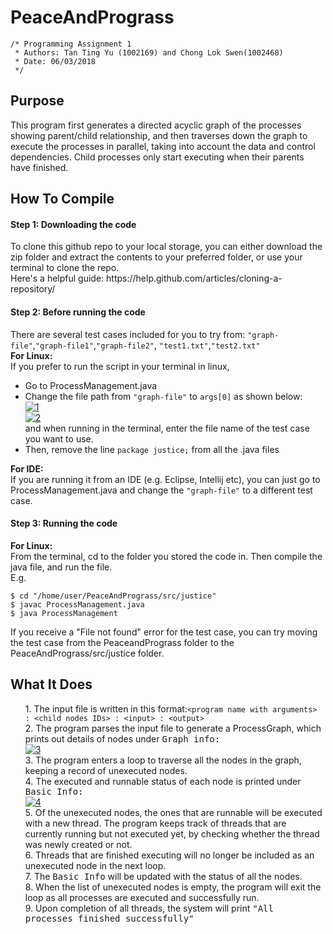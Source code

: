 # PeaceAndPrograss

<pre><code>/* Programming Assignment 1
 &#42; Authors: Tan Ting Yu (1002169) and Chong Lok Swen(1002468)
 &#42; Date: 06/03/2018
 */</code></pre>
 
<h2>Purpose<br></h2>
<p>This program first generates a directed acyclic graph of the processes showing parent/child relationship, and then traverses down the graph to execute the processes in parallel, taking into account the data and control dependencies. Child processes only start executing when their parents have finished.

<h2>How To Compile<br></h2>
<h4>Step 1: Downloading the code <br></h4>
<p>To clone this github repo to your local storage, you can either download the zip folder and extract the contents to your preferred folder, or use your terminal to clone the repo. <br> 
Here's a helpful guide: https://help.github.com/articles/cloning-a-repository/ </p>

<h4>Step 2: Before running the code</h4>
<p>There are several test cases included for you to try from: <code>"graph-file"</code>,<code>"graph-file1"</code>,<code>"graph-file2"</code>, <code>"test1.txt"</code>,<code>"test2.txt"</code><br>
	<b>For Linux:</b><br>
	If you prefer to run the script in your terminal in linux,<br>
	<ul>
		<li> Go to ProcessManagement.java</li>
		<li> Change the file path from <code>"graph-file"</code> to <code>args[0]</code> as shown below: <br>
			<a href="https://ibb.co/g0RPOS"><img src="https://preview.ibb.co/mXEpq7/1.png" alt="1" border="0"></a><a href="https://ibb.co/cfdFV7"><br>
			<img src="https://preview.ibb.co/d4Wr3S/2.png" alt="2" border="0"></a>
<br>
			and when running in the terminal, enter the file name of the test case you want to use.</li>
		<li> Then, remove the line <code>package justice;</code> from all the .java files</li>
		</ul></p>
<p>	
<b>For IDE: </b><br>
If you are running it from an IDE (e.g. Eclipse, Intellij etc), you can just go to ProcessManagement.java and change the <code>"graph-file"</code> to a different test case.</p>

<h4>Step 3: Running the code</h4>
<p><b> For Linux: </b><br>
From the terminal, cd to the folder you stored the code in. Then compile the java file, and run the file.<br>
E.g.
<pre><code>$ cd "/home/user/PeaceAndPrograss/src/justice"
$ javac ProcessManagement.java
$ java ProcessManagement
</code></pre>
<p>If you receive a "File not found" error for the test case, you can try moving the test case from  the PeaceandPrograss folder to the PeaceAndPrograss/src/justice folder. <br></p>

<h2>What It Does</h2>
<p>
	<ul>
		1. The input file is written in this format:<code>&lt;program name with arguments&gt; : &lt;child nodes IDs&gt; : &lt;input&gt; : &lt;output&gt;</code><br>
		2. The program parses the input file to generate a ProcessGraph, which prints out details of nodes under <samp>Graph info:</samp><br><a href="https://imgbb.com/"><img src="https://image.ibb.co/cqdP7n/3.png" alt="3" border="0"></a><br>
		3. The program enters a loop to traverse all the nodes in the graph, keeping a record of unexecuted nodes. <br>
		4. The executed and runnable status of each node is printed under <samp>Basic Info:  </samp><br>
<a href="https://ibb.co/kSOD07"><img src="https://image.ibb.co/m6y2tS/4.png" alt="4" border="0"></a><br>
		5. Of the unexecuted nodes, the ones that are runnable will be executed with a new thread. The program keeps track of threads that are currently running but not executed yet, by checking whether the thread was newly created or not.  <br>
		6. Threads that are finished executing will no longer be included as an unexecuted node in the next loop.<br>
		7. The <samp>Basic Info</samp> will be updated with the status of all the nodes.<br>
		8. When the list of unexecuted nodes is empty, the program will exit the loop as all processes are executed and successfully run. <br>
		9. Upon completion of all threads, the system will print <samp>"All processes finished successfully"</samp>  <br>
	</ul>
</p>

